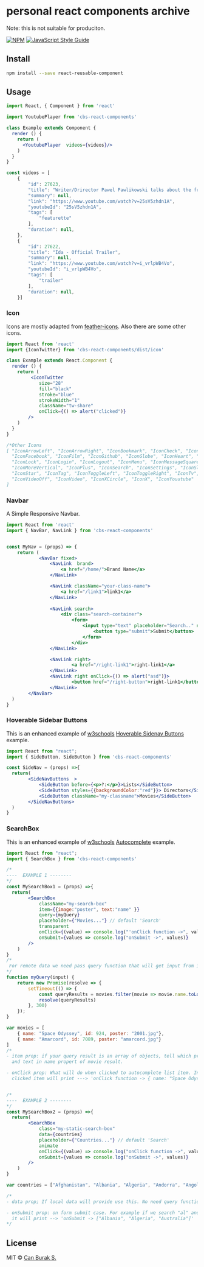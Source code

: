 # personal react components archive
Note: this is not suitable for produciton.

> 

[![NPM](https://img.shields.io/npm/v/react-reusable-component.svg)](https://www.npmjs.com/package/react-reusable-component) [![JavaScript Style Guide](https://img.shields.io/badge/code_style-standard-brightgreen.svg)](https://standardjs.com)

## Install

```bash
npm install --save react-reusable-component
```

## Usage

```jsx
import React, { Component } from 'react'

import YoutubePlayer from 'cbs-react-components'

class Example extends Component {
  render () {
    return (
      <YoutubePlayer  videos={videos}/>
    )
  }
}

const videos = [
    {
        "id": 27623,
        "title": "Writer/Drirector Pawel Pawlikowski talks about the framing of IDA",
        "summary": null,
        "link": "https://www.youtube.com/watch?v=25sV5zhdn1A",
        "youtubeId": "25sV5zhdn1A",
        "tags": [
            "featurette"
        ],
        "duration": null,
    },
    {
        "id": 27622,
        "title": "Ida - Official Trailer",
        "summary": null,
        "link": "https://www.youtube.com/watch?v=i_vrlpWB4Vo",
        "youtubeId": "i_vrlpWB4Vo",
        "tags": [
            "trailer"
        ],
        "duration": null,
    }]

```

### Icon
Icons are mostly adapted  from [feather-icons](https://github.com/feathericons/feather).
Also there are some other icons.



```jsx
import React from 'react'
import {IconTwitter} from 'cbs-react-components/dist/icon'

class Example extends React.Component {
  render () {
    return (
     	 <IconTwitter 
			size="28" 
			fill="black" 
			stroke="blue" 
			strokeWidth="1" 
			className="tw-share" 
			onClick={() => alert("clicked")}
		/>
    )
  }
}

/*Other Icons
[ "IconArrowLeft", "IconArrowRight", "IconBookmark", "IconCheck", "IconCircle", 
  "IconFacebook", "IconFilm", "IconGithub", "IconGlobe", "IconHeart", "IconHome","IconImdb","IconInstagram",
  "IconLock", "IconLogin", "IconLogout", "IconMenu", "IconMessageSquare", "IconMoreHorizontal",
  "IconMoreVertical", "IconPlus", "IconSearch", "IconSettings", "IconSlash", "IconSliders", 
  "IconStar", "IconTag", "IconToggleLeft", "IconToggleRight", "IconTv", "IconTwitter", "IconType", "IconUserCheck", "IconUserMinus", "IconUserPlus", "IconUserX", "IconUser", "IconUsers",
  "IconVideoOff", "IconVideo", "IconXCircle", "IconX", "IconYouutube"
]
```

### Navbar
A Simple Responsive Navbar.
```jsx
import React from 'react'
import { NavBar, NavLink } from 'cbs-react-components'


const MyNav = (props) => {
	return (
			<NavBar fixed>
				<NavLink  brand>
					<a href="/home/">Brand Name</a> 
				</NavLink>

				<NavLink className="your-class-name">
					<a href="/link1">link1</a> 
        		</NavLink>
        
				<NavLink search>
					<div class="search-container">
						<form>
							<input type="text" placeholder="Search.." name="search" />
								<button type="submit">Submit</button>
							</form>
						</div>
				</NavLink>

				<NavLink right>
						<a href="/right-link1">right-link1</a> 
				</NavLink>
				<NavLink right onClick={() => alert("asd")}>
						<button href="/right-button">right-link1</button> 
				</NavLink>
      	</NavBar>
  )
}
```


### Hoverable Sidebar Buttons
This is an enhanced example of [w3schools](https://www.w3schools.com/default.asp) [Hoverable Sidenav Buttons](https://www.w3schools.com/howto/howto_css_sidenav_buttons.asp) example.

```jsx
import React from "react";
import { SideButton, SideButton } from 'cbs-react-components'

const SideNav = (props) =>{
  return(
    	<SideNavButtons  >
			<SideButton before={<p>?:</p>}>Lists</SideButton>
			<SideButton styles={{backgroundColor:"red"}}> Directors</SideButton>
			<SideButton className="my-classname">Movies</SideButton>
		</SideNavButtons>
  )
}
```


### SearchBox
This is an enhanced example of [w3schools](https://www.w3schools.com/default.asp) [Autocomplete](https://www.w3schools.com/howto/howto_js_autocomplete.asp) example.

```jsx
import React from "react";
import { SearchBox } from 'cbs-react-components'

/*
----  EXAMPLE 1 --------
*/
const MySearchBox1 = (props) =>{
  return(
		<SearchBox 
			className="my-search-box" 
			item={{image:"poster", text:"name" }}
			query={myQuery}
			placeholder={"Movies..."} // default 'Search'
			transparent
			onClick={(value) => console.log("'onClick function ->", value)}
			onSubmit={values => console.log("onSubmit ->", values)}
		/>
    )
}
/*
 For remote data we need pass query function that will get input from inside of SearchBox
*/
function myQuery(input) {
	return new Promise(resolve => {
		setTimeout(() => {
			const queryResults = movies.filter(movie => movie.name.toLowerCase().includes(input));
			resolve(queryResults)
		}, 300)
	});
}

var movies = [
	{ name: "Space Odyssey", id: 924, poster: "2001.jpg"},
	{ name: "Amarcord", id: 7089, poster: "amarcord.jpg"}
]
/*
- item prop: if your query result is an array of objects, tell which properties will show in image source      and text. Given example; In autocomplete list item look image source in poster property of movie result,
  and text in name propert of movie result.

- onClick prop: What will do when clicked to autocomplete list item. In example 
  clicked item will print ---> 'onClick function -> { name: "Space Odyssey", id: 924, poster:2001.jpg"}'


/*
----  EXAMPLE 2 --------
*/
const MySearchBox2 = (props) =>{
  return(
		<SearchBox 
			class="my-static-search-box" 
			data={countries}
			placeholder={"Countries..."} // default 'Search'
			animate
			onClick={(value) => console.log("onClick function ->", value)}
			onSubmit={values => console.log("onSubmit ->", values)}
		/>
    )
}

var countries = ["Afghanistan", "Albania", "Algeria", "Andorra", "Angola", "Anguilla", "Antigua & Barbuda", "Argentina", "Armenia", "Aruba", "Australia", "Austria", "Azerbaijan", "Bahamas", "Bahrain", "Bangladesh", "Barbados", "Belarus", "Belgium", "Belize", "Benin", "Bermuda", "Bhutan", "Bolivia", "Bosnia & Herzegovina", "Botswana", "Brazil", "British Virgin Islands", "Brunei", "Bulgaria", "Burkina Faso", "Burundi", "Cambodia"];

/*
- data prop; If local data will provide use this. No need query function.

- onSubmit prop: on form submit case. For example if we search "al" and then press enter
  it will print --> 'onSubmit -> ["Albania", "Algeria", "Australia"]'
*/


```

## License

MIT © [Can Burak S.](https://github.com/canburaks)
